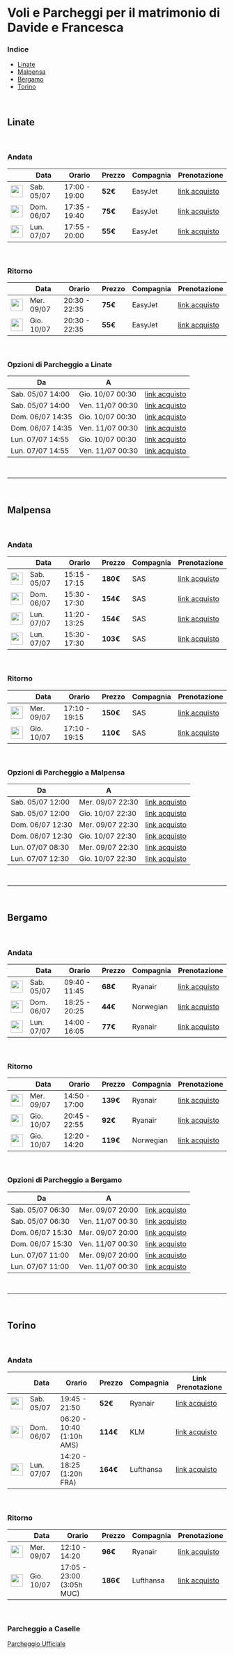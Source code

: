 # Voli e Parcheggi per il matrimonio di Davide e Francesca

### Indice
- [Linate](#linate) 
- [Malpensa](#malpensa)
- [Bergamo](#bergamo)
- [Torino](#torino)

<br>


## Linate

<br>

### Andata

|                                                                | Data               | Orario           | Prezzo  | Compagnia | Prenotazione                                                                                             |
|--------------------------------------------------------------------|--------------------|------------------|---------|-----------|---------------------------------------------------------------------------------------------------------|
| <img src="https://logos.skyscnr.com/images/airlines/favicon/EZ.png"  width="28px" height="28px"> | Sab. 05/07        | 17:00 - 19:00    | **52€**  | EasyJet   | [link acquisto](https://www.skyscanner.it/transport_deeplink/4.0/IT/it-IT/EUR/easy/1/13572.10694.2025-07-05/air/airli/flights?booking_panel_option_guid=6a9116a9-b855-41de-9af2-98b72abed156&cabin_class=economy&carriers=-32356&channel=website&client_id=skyscanner_website&commercial_filters=false&fare_type=base_fare&fps_session_id=cec2bc7e-4f2d-442d-b684-c2705a3fa0fd&index=0&is_acorn_referral=true&is_multipart=false&is_npt=false&isbp=1&itinerary=flight%7C-32356%7C1977%7C13572%7C2025-07-05T17%3A00%7C10694%7C2025-07-05T19%3A05%7C125%7C-%7CY%7CStandard&operators=-32356&passengers=1&posidx=0&pqid=false&q_datetime_utc=2024-12-30T15%3A21%3A48&q_ids=H4sIAAAAAAAA_-OS42JJTSyuFGLmaMmSYuY4FqzQcG3hYTYjJgVGJyYJRgAJPqPBIAAAAA%7C7899822401982236433%7C3&q_sources=JACQUARD&qid=13572-2507051700--32356-0-10694-2507051905&request_id=b52d027e-0536-4bbb-bf55-a4c025033367&sort=BEST&stops=0&tabs=CombinedDayView&ticket_price=52.49&pre_redirect_id=fc9c59e1-c222-4908-9a40-cd6e05296daa&redirect_id=958db3ee-1e30-418c-8d4f-aa8733a89f00)      |
| <img src="https://logos.skyscnr.com/images/airlines/favicon/EZ.png"  width="28px" height="28px"> | Dom. 06/07        | 17:35 - 19:40    | **75€**  | EasyJet   | [link acquisto](https://www.skyscanner.it/transport_deeplink/4.0/IT/it-IT/EUR/easy/1/13572.10694.2025-07-06/air/airli/flights?booking_panel_option_guid=5ee48ec5-b973-4a94-b3c7-35005c245d36&cabin_class=economy&carriers=-32356&channel=website&client_id=skyscanner_website&commercial_filters=false&fare_type=base_fare&fps_session_id=9a3b140c-cd6f-489d-ba4f-3ec413f97ef2&index=0&is_acorn_referral=true&is_multipart=false&is_npt=false&isbp=1&itinerary=flight%7C-32356%7C1977%7C13572%7C2025-07-06T17%3A35%7C10694%7C2025-07-06T19%3A40%7C125%7C-%7CY%7CStandard&operators=-32356&passengers=1&posidx=0&pqid=false&q_datetime_utc=2024-12-30T15%3A21%3A54&q_ids=D%7CH4sIAAAAAAAA_3N6xcilIcCjpGKZaJxkaGKQrJucYpama2JhmaKblGiSpmucmmxiaJxmaZ6aZiQkxMWdmlhcmZVaEl9QmCLFDCJWMnKxgASFBLiYPEOEWDNLdD1DpJhdQ4OkGhi5pLgkuHi5QDwBb4mG5x03mIXYhVjBAkL-XL4cLVkCx4KluDle8guwS7ApCGooK8E5whoaGsd_MhsAscVOfoed_B6MAYxJjJFZHMEliXkpiUUpBYxVXCaGZpZGpsamFuZSglr8XFxpiUWp8ck5icXFQoyRSkwcjBqMBoxWTBKMDswAMTdfyu0AAAA%7C-6070533667188953058&q_sources=JACQUARD&qid=13572-2507061735--32356-0-10694-2507061940&request_id=6cc816c7-ab12-40a9-b9d0-c65b13f24979&sort=BEST&stops=0&tabs=CombinedDayView&ticket_price=75.99&pre_redirect_id=567e7e8e-431c-4a71-9fe0-7d10637fc5cd&redirect_id=aa259e7d-b54d-42cb-a529-864f928346b2)      |
| <img src="https://logos.skyscnr.com/images/airlines/favicon/EZ.png"  width="28px" height="28px"> | Lun. 07/07        | 17:55 - 20:00    | **55€**  | EasyJet   | [link acquisto](https://www.skyscanner.it/transport_deeplink/4.0/IT/it-IT/EUR/easy/1/13572.10694.2025-07-07/air/airli/flights?booking_panel_option_guid=d9d1a2e0-ee3e-4c13-8565-f4a1019307bf&cabin_class=economy&carriers=-32356&channel=website&client_id=skyscanner_website&commercial_filters=false&fare_type=base_fare&fps_session_id=2129090e-acca-4bb2-8ae2-56265eeea1ef&index=0&is_acorn_referral=true&is_multipart=false&is_npt=false&isbp=1&itinerary=flight%7C-32356%7C1977%7C13572%7C2025-07-07T17%3A55%7C10694%7C2025-07-07T20%3A00%7C125%7C-%7CY%7CStandard&operators=-32356&passengers=1&posidx=0&pqid=false&q_datetime_utc=2024-12-30T15%3A21%3A58&q_ids=D%7CH4sIAAAAAAAA_3N6zsilIcCjpGJkaGRpYGmQqpuYnJyoa5KUZKRrkZhqpGtqZmRmmpqammiYmiYkxMWdmlhcmZVaEl9QmCLFDCKWMXKxgASFBLiYPEOEWDNLdD1DpJhdQ4Ok6rikuCS4eLlAHAFziYbnHTeYhdiFWMECQr5c3hwtWQLHgqW4OV7yC7BLsCsIapgrccI4IhrHfzIbALHFTn6HnfwejAGMSYyRWRzBJYl5KYlFKQWMVVzGRqYmhiZmxqYmUoJa_FxcaYlFqfHJOYnFxUKMkUpMHIwajAaMVkwSjA7MAA7z9IHqAAAA%7C-6922772707330581822&q_sources=JACQUARD&qid=13572-2507071755--32356-0-10694-2507072000&request_id=ae1b2e47-7e91-4a3d-9813-bdd06dc4fd9f&sort=BEST&stops=0&tabs=CombinedDayView&ticket_price=55.99&pre_redirect_id=f67538d0-5e7b-4874-bf90-c6c4c209e7ef&redirect_id=473e90b2-99f7-49d3-8e10-a154f973fe05)      |

<br>

### Ritorno

|                                                                | Data               | Orario           | Prezzo  | Compagnia | Prenotazione                                                                                             |
|--------------------------------------------------------------------|--------------------|------------------|---------|-----------|---------------------------------------------------------------------------------------------------------|
| <img src="https://logos.skyscnr.com/images/airlines/favicon/EZ.png"  width="28px" height="28px"> | Mer. 09/07        | 20:30 - 22:35    | **75€**  | EasyJet   | [link acquisto](https://www.skyscanner.it/transport_deeplink/4.0/IT/it-IT/EUR/easy/1/10694.13572.2025-07-09/air/airli/flights?booking_panel_option_guid=3bcc3535-280c-482b-bf7c-22ff0640e116&cabin_class=economy&carriers=-32356&channel=website&client_id=skyscanner_website&commercial_filters=false&fare_type=base_fare&fps_session_id=85d34fc1-d1a2-4c92-a6a5-8b10cfbb08fc&index=0&is_acorn_referral=true&is_multipart=false&is_npt=false&isbp=1&itinerary=flight%7C-32356%7C1978%7C10694%7C2025-07-09T20%3A30%7C13572%7C2025-07-09T22%3A35%7C125%7C-%7CY%7CStandard&operators=-32356&passengers=1&posidx=0&pqid=false&q_datetime_utc=2024-12-30T15%3A23%3A01&q_ids=D%7CH4sIAAAAAAAA_3N6wcilIcCjpGJhmmJskpZsqJtimGika5JsaaSbaJZoqmuRZGiQnJaUZGCRliwkxMWdmlhcmZVaEl9QmCLFDCKWM3KxgASFBLiYPEOEWDNLdD1DpJhdQ4Ok6rmkuCS4eLlAHAEviYYPH54wCrELsYIFhPy4fDiOBQu0ZElxc7zkF2CX4FQQ0ZBTgnPENJQ1jv9kNgBii138Drv4PRgDGJMYI7M4gksS81ISi1IKGKs4TSzMzUxNjCyNpAS1-Lm40hKLUuOTcxKLi4UYI5WYOBg1GA0YrZgkGB2YATz-LKjrAAAA%7C6390347819170958771&q_sources=JACQUARD&qid=10694-2507092030--32356-0-13572-2507092235&request_id=44ab8ff2-a779-4543-9f5d-3c4e45277f83&sort=BEST&stops=0&tabs=CombinedDayView&ticket_price=74.48&pre_redirect_id=11450bbe-3fa0-4d59-a2e4-a5e51ac0730e&redirect_id=48b41601-727f-4db5-ad06-1f8ddfea8165)      |
| <img src="https://logos.skyscnr.com/images/airlines/favicon/EZ.png"  width="28px" height="28px"> | Gio. 10/07        | 20:30 - 22:35    | **55€**  | EasyJet   | [link acquisto](https://www.skyscanner.it/transport_deeplink/4.0/IT/it-IT/EUR/easy/1/10694.13572.2025-07-10/air/airli/flights?booking_panel_option_guid=df01c27c-11ae-4785-80d2-59fce66f22f1&cabin_class=economy&carriers=-32356&channel=website&client_id=skyscanner_website&commercial_filters=false&fare_type=base_fare&fps_session_id=798c0124-4f63-4c7f-9de7-393d0f41e41d&index=0&is_acorn_referral=true&is_multipart=false&is_npt=false&isbp=1&itinerary=flight%7C-32356%7C1978%7C10694%7C2025-07-10T20%3A30%7C13572%7C2025-07-10T22%3A35%7C125%7C-%7CY%7CStandard&operators=-32356&passengers=1&posidx=0&pqid=false&q_datetime_utc=2024-12-30T15%3A23%3A06&q_ids=D%7CH4sIAAAAAAAA_3N6xcilIcCjpGJuaZFsYGhkomuSZmasa5JsnqZrmZJqrmtsaZxikGZimGpimCIkxMWdmlhcmZVaEl9QmCLFDCJWMnKxgASFBLiYPEOEWDNLdD1DpJhdQ4OkGhi5pLgkuHi5QDwBe4mGA9M2MgmxC7GCBYT8uXw5jgULtGRJcXO85Bdgl-BSENGQU4JzxDSUNY7_ZDYAYotd_A67-D0YAxiTGCOzOIJLEvNSEotSChiruEwMzSyNTI1NLcylBLX4ubjSEotS45NzEouLhRgjlZg4GDUYDRitmCQYHZgBHZMjPO0AAAA%7C-5132124660471785642&q_sources=JACQUARD&qid=10694-2507102030--32356-0-13572-2507102235&request_id=23c20df3-b5ba-4bb5-afc1-35f863d9fcdb&sort=BEST&stops=0&tabs=CombinedDayView&ticket_price=63.64&pre_redirect_id=c23932c7-79f9-47ac-8ac2-ea2fcc8cfee7&redirect_id=69b21585-5d9c-4722-b2ed-25a3dc7b7ff6)      |

<br>

### Opzioni di Parcheggio a Linate

| Da                     | A                      |                                                                                   |
|------------------------|------------------------|-------------------------------------------------------------------------------------------------------|
| Sab. 05/07 14:00      | Gio. 10/07 00:30      | [link acquisto](https://www.milanairports-shop.com/it/search/parking?product=PARK&airport=LIN&checkInDate=05%2F07%2F2025&checkInTime=14%3A00&checkOutDate=10%2F07%2F2025&checkOutTime=00%3A30) |
| Sab. 05/07 14:00      | Ven. 11/07 00:30      | [link acquisto](https://www.milanairports-shop.com/it/search/parking?product=PARK&airport=LIN&checkInDate=05%2F07%2F2025&checkInTime=14%3A00&checkOutDate=11%2F07%2F2025&checkOutTime=00%3A30) |
| Dom. 06/07 14:35      | Gio. 10/07 00:30      | [link acquisto](https://www.milanairports-shop.com/it/search/parking?product=PARK&airport=LIN&checkInDate=06%2F07%2F2025&checkInTime=14%3A35&checkOutDate=10%2F07%2F2025&checkOutTime=00%3A30) |
| Dom. 06/07 14:35      | Ven. 11/07 00:30      | [link acquisto](https://www.milanairports-shop.com/it/search/parking?product=PARK&airport=LIN&checkInDate=06%2F07%2F2025&checkInTime=14%3A35&checkOutDate=11%2F07%2F2025&checkOutTime=00%3A30) |
| Lun. 07/07 14:55      | Gio. 10/07 00:30      | [link acquisto](https://www.milanairports-shop.com/it/search/parking?product=PARK&airport=LIN&checkInDate=07%2F07%2F2025&checkInTime=14%3A55&checkOutDate=10%2F07%2F2025&checkOutTime=00%3A30) |
| Lun. 07/07 14:55      | Ven. 11/07 00:30      | [link acquisto](https://www.milanairports-shop.com/it/search/parking?product=PARK&airport=LIN&checkInDate=07%2F07%2F2025&checkInTime=14%3A55&checkOutDate=11%2F07%2F2025&checkOutTime=00%3A30) |

<br>

---

<br>

## Malpensa

<br>

### Andata

|                                                                | Data               | Orario           | Prezzo  | Compagnia | Prenotazione                                                                                             |
|--------------------------------------------------------------------|--------------------|------------------|---------|-----------|---------------------------------------------------------------------------------------------------------|
| <img src="https://logos.skyscnr.com/images/airlines/favicon/SK.png"  width="28px" height="28px"> | Sab. 05/07        | 15:15 - 17:15    | **180€** | SAS       | [link acquisto](https://www.flysas.com/en/book/flights/?search=OW_MXP-CPH-20250705_a1c0i0y0&view=upsell&bookingFlow=revenue&out_flight_number=SK1684&skyscanner_redirectid=SZynVOp6RGuxpyGAU21ziw&utm_source=skyscanner&utm_medium=metasearch&utm_campaign=skyscanner_metasearch&sortBy=rec&out_class=GO&out_sub_class=SAS%20Go%20Light) |
| <img src="https://logos.skyscnr.com/images/airlines/favicon/SK.png"  width="28px" height="28px"> | Dom. 06/07        | 15:30 - 17:30    | **154€** | SAS       | [link acquisto](https://www.flysas.com/en/book/flights/?search=OW_MXP-CPH-20250706_a1c0i0y0&view=upsell&bookingFlow=revenue&out_flight_number=SK1684&skyscanner_redirectid=SIsf10C2SyuUswN4tXBIPQ&utm_source=skyscanner&utm_medium=metasearch&utm_campaign=skyscanner_metasearch&sortBy=rec&out_class=GO&out_sub_class=SAS%20Go%20Light) |
| <img src="https://logos.skyscnr.com/images/airlines/favicon/SK.png"  width="28px" height="28px"> | Lun. 07/07        | 11:20 - 13:25    | **154€** | SAS       | [link acquisto](https://www.flysas.com/en/book/flights/?search=OW_MXP-CPH-20250707_a1c0i0y0&view=upsell&bookingFlow=revenue&out_flight_number=SK1686&skyscanner_redirectid=GyfQp_rOSP6CZ1cOXGUaQg&utm_source=skyscanner&utm_medium=metasearch&utm_campaign=skyscanner_metasearch&sortBy=rec&out_class=GO&out_sub_class=SAS%20Go%20Light) |
| <img src="https://logos.skyscnr.com/images/airlines/favicon/SK.png" width="28px" height="28px"> | Lun. 07/07        | 15:30 - 17:30    | **103€** | SAS       | [link acquisto](https://www.flysas.com/en/book/flights/?search=OW_MXP-CPH-20250707_a1c0i0y0&view=upsell&bookingFlow=revenue&out_flight_number=SK1684&skyscanner_redirectid=EV2x6b87S_miJDQ85P11ZA&utm_source=skyscanner&utm_medium=metasearch&utm_campaign=skyscanner_metasearch&sortBy=rec&out_class=GO&out_sub_class=SAS%20Go%20Light) |

<br>

### Ritorno

|                                                                | Data               | Orario           | Prezzo  | Compagnia | Prenotazione                                                                                             |
|--------------------------------------------------------------------|--------------------|------------------|---------|-----------|---------------------------------------------------------------------------------------------------------|
| <img src="https://logos.skyscnr.com/images/airlines/favicon/SK.png"  width="28px" height="28px"> | Mer. 09/07        | 17:10 - 19:15    | **150€** | SAS       | [link acquisto](https://www.flysas.com/en/book/flights/?search=OW_CPH-MXP-20250709_a1c0i0y0&view=upsell&bookingFlow=revenue&out_flight_number=SK687&skyscanner_redirectid=WjKQe4GFTvibwqCGdlzjTQ&utm_source=skyscanner&utm_medium=metasearch&utm_campaign=skyscanner_metasearch&sortBy=rec&out_class=GO&out_sub_class=SAS%20Go%20Light) |
| <img src="https://logos.skyscnr.com/images/airlines/favicon/SK.png"  width="28px" height="28px"> | Gio. 10/07        | 17:10 - 19:15    | **110€** | SAS       | [link acquisto](https://www.flysas.com/en/book/flights/?search=OW_CPH-MXP-20250710_a1c0i0y0&view=upsell&bookingFlow=revenue&out_flight_number=SK687&skyscanner_redirectid=IztKQqSJTmWQaRnogLaBZg&utm_source=skyscanner&utm_medium=metasearch&utm_campaign=skyscanner_metasearch&sortBy=rec&out_class=GO&out_sub_class=SAS%20Go%20Light) |

<br>

### Opzioni di Parcheggio a Malpensa

| Da                     | A                      |                                                                                  |
|------------------------|------------------------|-------------------------------------------------------------------------------------------------------|
| Sab. 05/07 12:00      | Mer. 09/07 22:30      | [link acquisto](https://www.milanairports-shop.com/it/search/parking?product=PARK&airport=MXP&checkInDate=05%2F07%2F2025&checkInTime=12%3A00&checkOutDate=09%2F07%2F2025&checkOutTime=22%3A30) |
| Sab. 05/07 12:00      | Gio. 10/07 22:30      | [link acquisto](https://www.milanairports-shop.com/it/search/parking?product=PARK&airport=MXP&checkInDate=05%2F07%2F2025&checkInTime=12%3A00&checkOutDate=10%2F07%2F2025&checkOutTime=22%3A30) |
| Dom. 06/07 12:30      | Mer. 09/07 22:30      | [link acquisto](https://www.milanairports-shop.com/it/search/parking?product=PARK&airport=MXP&checkInDate=06%2F07%2F2025&checkInTime=12%3A30&checkOutDate=09%2F07%2F2025&checkOutTime=22%3A30) |
| Dom. 06/07 12:30      | Gio. 10/07 22:30      | [link acquisto](https://www.milanairports-shop.com/it/search/parking?product=PARK&airport=MXP&checkInDate=06%2F07%2F2025&checkInTime=12%3A30&checkOutDate=10%2F07%2F2025&checkOutTime=22%3A30) |
| Lun. 07/07 08:30      | Mer. 09/07 22:30      | [link acquisto](https://www.milanairports-shop.com/it/search/parking?product=PARK&airport=MXP&checkInDate=07%2F07%2F2025&checkInTime=08%3A30&checkOutDate=09%2F07%2F2025&checkOutTime=22%3A30) |
| Lun. 07/07 12:30      | Gio. 10/07 22:30      | [link acquisto](https://www.milanairports-shop.com/it/search/parking?product=PARK&airport=MXP&checkInDate=07%2F07%2F2025&checkInTime=12%3A30&checkOutDate=10%2F07%2F2025&checkOutTime=22%3A30) |
<br>

---

<br>

## Bergamo

<br>

### Andata

|                                                                | Data               | Orario           | Prezzo  | Compagnia | Prenotazione                                                                                             |
|--------------------------------------------------------------------|--------------------|------------------|---------|-----------|---------------------------------------------------------------------------------------------------------|
| <img src="https://logos.skyscnr.com/images/airlines/favicon/FR.png"  width="28px" height="28px"> | Sab. 05/07        | 09:40 - 11:45    | **68€** | Ryanair       | [link acquisto](https://www.skyscanner.net/transport_deeplink/4.0/UK/it-IT/EUR/ryan/1/9884.10694.2025-07-05/air/airli/flights?booking_panel_option_guid=07e570f3-4aba-49a7-ae00-0acdabb55a27&cabin_class=economy&carriers=-31915&channel=website&client_id=skyscanner_website&commercial_filters=false&fare_type=base_fare&fps_session_id=cc9ad524-1ca7-4bcb-9e5b-c1cf93f2c333&index=1&is_acorn_referral=true&is_multipart=false&is_npt=false&isbp=1&itinerary=flight%7C-31915%7C2990%7C9884%7C2025-07-05T09%3A40%7C10694%7C2025-07-05T11%3A45%7C125%7C-%7C-%7CBASIC&operators=-30823&passengers=1&posidx=0&pqid=false&q_datetime_utc=2024-12-30T16%3A41%3A17&q_ids=H4sIAAAAAAAA_-OS4mIpqkzME2LmmOMrxcxxLFih4drCw2xGTAqMAL1a3QMcAAAA%7C-239710698748271538%7C1&q_sources=JACQUARD&qid=9884-2507050940--31915-0-10694-2507051145&request_id=c8d43a54-4e2a-48fc-974c-d978bab13f6d&sort=BEST&stops=0&tabs=CombinedDayView&ticket_price=67.53&pre_redirect_id=1313332b-3bdd-4a0c-a07d-9bb6323d6e91&redirect_id=e840e0bf-6d51-4ae9-86e9-26a14d3f85f2) |
| <img src="https://logos.skyscnr.com/images/airlines/favicon/D8.png"  width="28px" height="28px"> | Dom. 06/07        | 18:25 - 20:25    | **44€** | Norwegian       | [link acquisto](https://www.skyscanner.net/transport_deeplink/4.0/UK/it-IT/EUR/norw/1/9884.10694.2025-07-06/air/airli/flights?booking_panel_option_guid=85d4f084-2494-41ed-9dca-9ff6eeeb5377&cabin_class=economy&carriers=-30685&channel=website&client_id=skyscanner_website&commercial_filters=false&fare_type=base_fare&fps_session_id=c0508b84-d9e4-4415-897e-8c51df97995b&index=0&is_acorn_referral=true&is_multipart=false&is_npt=false&isbp=1&itinerary=flight%7C-30685%7C3751%7C9884%7C2025-07-06T18%3A25%7C10694%7C2025-07-06T20%3A25%7C120%7C-%7CQ%7CLowFare&operators=-30685&passengers=1&posidx=3&pqid=false&q_datetime_utc=2024-12-30T23%3A46%3A54&q_ids=H4sIAAAAAAAA_-OS4mLJyy8qF2LmmOMrxcxxLFih4eeyw2xGTAqMACZCt68cAAAA%7C-6467213526963523266%7C1&q_sources=JACQUARD&qid=9884-2507061825--30685-0-10694-2507062025&request_id=5d149190-0f8b-4036-8826-0d989c26e665&sort=BEST&stops=0&tabs=CombinedDayView&ticket_price=43.44&pre_redirect_id=a81ec738-8e91-45d1-bbd1-75f8fae134ec&redirect_id=8124c754-ce39-4a57-a69a-edafc3b681ff) |
| <img src="https://logos.skyscnr.com/images/airlines/favicon/FR.png"  width="28px" height="28px"> | Lun. 07/07        | 14:00 - 16:05    | **77€** | Ryanair       | [link acquisto](https://www.skyscanner.net/transport_deeplink/4.0/UK/it-IT/EUR/ryan/1/9884.10694.2025-07-07/air/airli/flights?booking_panel_option_guid=7774b639-9f89-4deb-9081-2d1b62914c69&cabin_class=economy&carriers=-31915&channel=website&client_id=skyscanner_website&commercial_filters=false&fare_type=base_fare&fps_session_id=1856d57b-6820-43ce-851e-881c7fec02c1&index=0&is_acorn_referral=true&is_multipart=false&is_npt=false&isbp=1&itinerary=flight%7C-31915%7C2990%7C9884%7C2025-07-07T14%3A00%7C10694%7C2025-07-07T16%3A05%7C125%7C-%7C-%7CBASIC&operators=-30823&passengers=1&posidx=0&pqid=false&q_datetime_utc=2024-12-30T23%3A47%3A06&q_ids=H4sIAAAAAAAA_-OS4mIpqkzME2LmmOMrxcxxLFihYc6aw2xGTAqMAFjlV9ocAAAA%7C1222320258052661211%7C1&q_sources=JACQUARD&qid=9884-2507071400--31915-0-10694-2507071605&request_id=a2a9b4a2-8630-4d5e-b79d-ccf27c65d083&sort=BEST&stops=0&tabs=CombinedDayView&ticket_price=76.56&pre_redirect_id=6719a658-7a0e-41de-9c4f-2eefd6a1ccb6&redirect_id=8bab747a-83c2-47aa-b78f-33b9d342e973) |

<br>

### Ritorno

|                                                                | Data               | Orario           | Prezzo  | Compagnia | Prenotazione                                                                                             |
|--------------------------------------------------------------------|--------------------|------------------|---------|-----------|---------------------------------------------------------------------------------------------------------|
| <img src="https://logos.skyscnr.com/images/airlines/favicon/FR.png"  width="28px" height="28px"> | Mer. 09/07        | 14:50 - 17:00    | **139€** | Ryanair       | [link acquisto](https://www.skyscanner.net/transport_deeplink/4.0/UK/it-IT/EUR/ryan/1/10694.9884.2025-07-09/air/airli/flights?booking_panel_option_guid=0bb34a46-68a5-4d64-b103-f783b6c50e0c&cabin_class=economy&carriers=-31915&channel=website&client_id=skyscanner_website&commercial_filters=false&fare_type=base_fare&fps_session_id=9dcca6a1-77c7-438b-8223-612e42a2aa23&index=1&is_acorn_referral=true&is_multipart=false&is_npt=false&isbp=1&itinerary=flight%7C-31915%7C2989%7C10694%7C2025-07-09T14%3A50%7C9884%7C2025-07-09T17%3A00%7C130%7C-%7C-%7CBASIC&operators=-30823&passengers=1&posidx=0&pqid=false&q_datetime_utc=2024-12-30T19%3A07%3A25&q_ids=H4sIAAAAAAAA_-OS4mIpqkzME2LmOBYsxcwxx1eh4dG2w2xGTAqMAD8TcTQcAAAA%7C-3498906764548143978%7C1&q_sources=JACQUARD&qid=10694-2507091450--31915-0-9884-2507091700&request_id=dec6f437-3b70-48e8-8434-3707858c3691&sort=BEST&stops=0&tabs=CombinedDayView&ticket_price=138.28&pre_redirect_id=dae5603a-3ad2-401b-97f0-aa737ab52717&redirect_id=5ee399ee-5d1f-4636-93f9-6c27d8d65845) |
| <img src="https://logos.skyscnr.com/images/airlines/favicon/FR.png"  width="28px" height="28px"> | Gio. 10/07        | 20:45 - 22:55    | **92€** | Ryanair       | [link acquisto](https://www.skyscanner.net/transport_deeplink/4.0/UK/it-IT/EUR/ryan/1/10694.9884.2025-07-10/air/airli/flights?booking_panel_option_guid=140d7009-5f00-454c-a3c9-f8ec81d32366&cabin_class=economy&carriers=-31915&channel=website&client_id=skyscanner_website&commercial_filters=false&fare_type=base_fare&fps_session_id=be4e706f-b95d-4dc9-b859-e0d6df4d23e3&index=2&is_acorn_referral=true&is_multipart=false&is_npt=false&isbp=1&itinerary=flight%7C-31915%7C2989%7C10694%7C2025-07-10T20%3A45%7C9884%7C2025-07-10T22%3A55%7C130%7C-%7C-%7CBASIC&operators=-30823&passengers=1&posidx=0&pqid=false&q_datetime_utc=2024-12-30T23%3A47%3A48&q_ids=H4sIAAAAAAAA_-OS4mIpqkzME2LmOBYsxcwxx1ehoXXPYTYjJgVGANPlL0ocAAAA%7C-8213060034986345768%7C1&q_sources=JACQUARD&qid=10694-2507102045--31915-0-9884-2507102255&request_id=a6849388-0f17-4539-85c1-abdd41c37ae0&sort=BEST&stops=0&tabs=CombinedDayView&ticket_price=91.05&pre_redirect_id=e8f96bf9-1c78-4fa5-b6f3-9de0585e3e5b&redirect_id=5a0e7f00-56bd-4eec-b516-7588f8a08b0c) |
| <img src="https://logos.skyscnr.com/images/airlines/favicon/D8.png"  width="28px" height="28px"> | Gio. 10/07        | 12:20 - 14:20    | **119€** | Norwegian       | [link acquisto](https://www.skyscanner.net/transport_deeplink/4.0/UK/it-IT/EUR/norw/1/10694.9884.2025-07-10/air/airli/flights?booking_panel_option_guid=e5a608d4-fb1d-4b0d-9ac5-4bfc5ff1d173&cabin_class=economy&carriers=-30685&channel=website&client_id=skyscanner_website&commercial_filters=false&fare_type=base_fare&fps_session_id=d085a773-9545-445c-87dc-f5fc9dc5555f&index=0&is_acorn_referral=true&is_multipart=false&is_npt=false&isbp=1&itinerary=flight%7C-30685%7C3750%7C10694%7C2025-07-10T12%3A20%7C9884%7C2025-07-10T14%3A20%7C120%7C-%7CT%7CLowFare&operators=-30685&passengers=1&posidx=4&pqid=false&q_datetime_utc=2024-12-30T23%3A47%3A47&q_ids=H4sIAAAAAAAA_-OS4mLJyy8qF2LmOBYsxcwxx1ehoXXPYTYjJgVGADyztAMcAAAA%7C6056180338346012448%7C1&q_sources=JACQUARD&qid=10694-2507101220--30685-0-9884-2507101420&request_id=f7612900-1ed3-42f6-a4a6-056edef3dbc8&sort=BEST&stops=0&tabs=CombinedDayView&ticket_price=119.00&pre_redirect_id=3ac10704-4f0a-4a4e-ba44-3469d9aeacf2&redirect_id=f47c5c8d-74e5-4fc8-834f-06bc0e91170f) |

<br>

### Opzioni di Parcheggio a Bergamo

| Da                     | A                      |                                                                                  |
|------------------------|------------------------|-------------------------------------------------------------------------------------------------------|
| Sab. 05/07 06:30      | Mer. 09/07 20:00      | [link acquisto](https://www.milanairports-shop.com/it/search/parking?product=PARK&airport=BGY&checkInDate=05/07/2025&checkInTime=06:30&checkOutDate=09/07/2025&checkOutTime=20:00) |
| Sab. 05/07 06:30      | Ven. 11/07 00:30      | [link acquisto](https://www.milanairports-shop.com/it/search/parking?product=PARK&airport=BGY&checkInDate=05/07/2025&checkInTime=06:30&checkOutDate=11/07/2025&checkOutTime=00:30) |
| Dom. 06/07 15:30      | Mer. 09/07 20:00      | [link acquisto](https://www.milanairports-shop.com/it/search/parking?product=PARK&airport=BGY&checkInDate=06/07/2025&checkInTime=15:30&checkOutDate=09/07/2025&checkOutTime=20:00) |
| Dom. 06/07 15:30      | Ven. 11/07 00:30      | [link acquisto](https://www.milanairports-shop.com/it/search/parking?product=PARK&airport=BGY&checkInDate=06/07/2025&checkInTime=15:30&checkOutDate=11/07/2025&checkOutTime=00:30) |
| Lun. 07/07 11:00      | Mer. 09/07 20:00      | [link acquisto](https://www.milanairports-shop.com/it/search/parking?product=PARK&airport=BGY&checkInDate=07/07/2025&checkInTime=11:00&checkOutDate=09/07/2025&checkOutTime=20:00) |
| Lun. 07/07 11:00      | Ven. 11/07 00:30      | [link acquisto](https://www.milanairports-shop.com/it/search/parking?product=PARK&airport=BGY&checkInDate=07/07/2025&checkInTime=11:00&checkOutDate=11/07/2025&checkOutTime=00:30) |

<br>

---

<br>

## Torino

<br>

### Andata

|                                                                                    | Data       | Orario            | Prezzo  | Compagnia  | Link Prenotazione                                                                                          |
|-----------------------------------------------------------------------------------------|------------|-------------------|---------|------------|----------------------------------------------------------------------------------------------------------|
| <img src="https://logos.skyscnr.com/images/airlines/favicon/FR.png" style="width: 28px;">                 | Sab. 05/07      | 19:45 - 21:50     | **52€**     | Ryanair    | [link acquisto](https://www.skyscanner.net/transport_deeplink/4.0/UK/it-IT/EUR/ryan/1/17109.10694.2025-07-05/air/airli/flights?booking_panel_option_guid=45ad3308-9ca6-4375-810c-ce55f3a9cb33&cabin_class=economy&carriers=-31915&channel=website&client_id=skyscanner_website&commercial_filters=false&fare_type=base_fare&fps_session_id=1afdca79-abf8-4907-bffb-7f3ff22072ab&index=0&is_acorn_referral=true&is_multipart=false&is_npt=false&isbp=1&itinerary=flight%7C-31915%7C5089%7C17109%7C2025-07-05T19%3A45%7C10694%7C2025-07-05T21%3A50%7C125%7C-%7C-%7CBASIC&operators=-30823&passengers=1&posidx=0&pqid=false&q_datetime_utc=2024-12-30T19%3A11%3A22&q_ids=H4sIAAAAAAAA_-OS5mIpqkzME2LhuNrKKMXMcSxYoeHawsNsRkwKjAAI2U9GHQAAAA%7C6044638718019794554%7C1&q_sources=JACQUARD&qid=17109-2507051945--31915-0-10694-2507052150&request_id=e8a7052e-4635-45b6-b57a-875d5ab448d2&sort=BEST&stops=0&tabs=CombinedDayView&ticket_price=51.99&pre_redirect_id=5ecbd934-3dc6-4d9a-8392-b362c7575ee9&redirect_id=33c279f8-cb7f-4e59-903f-beb7d88dd6b3) |
| <img src="https://logos.skyscnr.com/images/airlines/favicon/KL.png"  width="28px" height="28px"> | Dom. 06/07      | 06:20 - 10:40 (1:10h AMS)    | **114€**    | KLM        | [link acquisto](https://www.skyscanner.net/transport_deeplink/4.0/UK/it-IT/EUR/klm1/1/17109.10694.2025-07-06/air/airli/flights?booking_panel_option_guid=1610f7d2-5110-4152-bb83-2b4d50d941c0&cabin_class=economy&carriers=-32132&channel=website&client_id=skyscanner_website&commercial_filters=false&fare_type=base_fare&fps_session_id=c7506a3b-e846-4817-b56f-f09679535e30&index=0&is_acorn_referral=true&is_multipart=false&is_npt=false&isbp=1&itinerary=flight%7C-32132%7C1638%7C17109%7C2025-07-06T06%3A20%7C9451%7C2025-07-06T08%3A10%7C110%7CVYQABNLA%7CV%7CLIGHT%3Bflight%7C-32132%7C1269%7C9451%7C2025-07-06T09%3A20%7C10694%7C2025-07-06T10%3A40%7C80%7CVYQABNLA%7CV%7CLIGHT&operators=-32131%3B-32132&passengers=1&posidx=2&pqid=false&q_datetime_utc=2024-12-30T19%3A11%3A37&q_ids=H4sIAAAAAAAA_-OS5mLJzsk1FGLhuNrKKMXMcSxYoeHnssNsRkwKjACdpKdaHQAAAA%7C-5945086467668409353%7C2&q_sources=JACQUARD&qid=17109-2507060620--32132-1-10694-2507061040&request_id=84027ea3-6fde-47f4-88fa-9ba8237040d4&sort=BEST&stops=1&tabs=CombinedDayView&ticket_price=114.43&pre_redirect_id=1685b257-3211-4171-addd-d737670035fc&redirect_id=a1ea9b07-985a-4119-9267-b166c55c937a) |
| <img src="https://logos.skyscnr.com/images/airlines/favicon/LH.png"  width="28px" height="28px">| Lun. 07/07      | 14:20 - 18:25 (1:20h FRA)     | **164€**    | Lufthansa  | [link acquisto](https://www.skyscanner.net/transport_deeplink/4.0/UK/it-IT/EUR/luft/1/17109.10694.2025-07-07/air/airli/flights?booking_panel_option_guid=f0498424-1e3c-4ded-a2e7-4554060ded1b&cabin_class=economy&carriers=-32090&channel=website&client_id=skyscanner_website&commercial_filters=false&fare_type=base_fare&fps_session_id=f196a6f7-5eab-4084-a42d-22e20f3b4692&index=0&is_acorn_referral=true&is_multipart=false&is_npt=false&isbp=1&itinerary=flight%7C-32090%7C9523%7C17109%7C2025-07-07T14%3A20%7C11616%7C2025-07-07T15%3A40%7C80%7CL20LGTU9%7CL%7CLIGHT%3Bflight%7C-32090%7C830%7C11616%7C2025-07-07T17%3A00%7C10694%7C2025-07-07T18%3A25%7C85%7CL20LGTU9%7CL%7CLIGHT&operators=-32681%3B-32090&passengers=1&posidx=2&pqid=false&q_datetime_utc=2024-12-30T19%3A11%3A56&q_ids=H4sIAAAAAAAA_-OS5mLJKU0rEWLhuNrKKMXMcSxYoWHOmsNsRkwKjAAcIVRzHQAAAA%7C-5168422290904843409%7C2&q_sources=JACQUARD&qid=17109-2507071420--32090-1-10694-2507071825&request_id=54f10668-e0d3-40a7-bc04-a757d4f82d92&sort=BEST&stops=1&tabs=CombinedDayView&ticket_price=163.80&pre_redirect_id=2c7b7bb9-fd87-4479-92e1-29755ef89019&redirect_id=4a3b7c33-ab2f-49e9-9f35-9d2af4445868) |


<br>

### Ritorno

|                                                                | Data               | Orario           | Prezzo  | Compagnia | Prenotazione                                                                                             |
|--------------------------------------------------------------------|--------------------|------------------|---------|-----------|---------------------------------------------------------------------------------------------------------|
| <img src="https://logos.skyscnr.com/images/airlines/favicon/FR.png"  width="28px" height="28px">                 | Mer. 09/07      | 12:10 - 14:20     | **96€**     | Ryanair    | [link acquisto](https://www.skyscanner.net/transport_deeplink/4.0/UK/it-IT/EUR/ryan/1/10694.17109.2025-07-09/air/airli/flights?booking_panel_option_guid=beb7f83b-c343-4495-9fa4-57b054217e0a&cabin_class=economy&carriers=-31915&channel=website&client_id=skyscanner_website&commercial_filters=false&fare_type=base_fare&fps_session_id=27a50788-8369-4067-82f3-6bdecb2bd69d&index=0&is_acorn_referral=true&is_multipart=false&is_npt=false&isbp=1&itinerary=flight%7C-31915%7C5088%7C10694%7C2025-07-09T12%3A10%7C17109%7C2025-07-09T14%3A20%7C130%7C-%7C-%7CBASIC&operators=-30823&passengers=1&posidx=0&pqid=false&q_datetime_utc=2024-12-30T19%3A12%3A17&q_ids=H4sIAAAAAAAA_-OS5mIpqkzME2LmOBYsxcJxtZVRoeHRtsNsRkwKjABGW0lEHQAAAA%7C-4061116681773580410%7C1&q_sources=JACQUARD&qid=10694-2507091210--31915-0-17109-2507091420&request_id=26209e85-5e5f-4991-af6f-f20a36023f64&sort=BEST&stops=0&tabs=CombinedDayView&ticket_price=95.06&pre_redirect_id=c35335fc-e7d7-40cb-bcd9-752fd6003d81&redirect_id=f60745f7-f375-4902-8386-7799bba3746a) |
| <img src="https://logos.skyscnr.com/images/airlines/favicon/LH.png" width="28px" height="28px" >                 | Gio. 10/07      | 17:05 - 23:00 (3:05h MUC)    | **186€**    | Lufthansa  | [link acquisto](https://www.skyscanner.net/transport_deeplink/4.0/UK/it-IT/EUR/luft/1/10694.17109.2025-07-10/air/airli/flights?booking_panel_option_guid=cbffb7e9-6278-40db-bc21-ea62b834bed5&cabin_class=economy&carriers=-32090&channel=website&client_id=skyscanner_website&commercial_filters=false&fare_type=base_fare&fps_session_id=21c947bc-0e21-4062-810f-1b95a17ff062&index=0&is_acorn_referral=true&is_multipart=false&is_npt=false&isbp=1&itinerary=flight%7C-32090%7C2449%7C10694%7C2025-07-10T17%3A05%7C14385%7C2025-07-10T18%3A40%7C95%7CT06LGTUV%7CT%7CLIGHT%3Bflight%7C-32090%7C9476%7C14385%7C2025-07-10T21%3A45%7C17109%7C2025-07-10T23%3A00%7C75%7CT06LGTUV%7CT%7CLIGHT&operators=-32090%3B-32681&passengers=1&posidx=2&pqid=false&q_datetime_utc=2024-12-30T19%3A19%3A37&q_ids=H4sIAAAAAAAA_-OS5mLJKU0rEWLmOBYsxcJxtZVRoaF1z2E2IyYFRgBb6obWHQAAAA%7C1129828378709171080%7C2&q_sources=JACQUARD&qid=10694-2507101705--32090-1-17109-2507102300&request_id=3a86abca-7538-4de6-9c69-83c0fafa08c5&sort=CHEAPEST&stops=1&tabs=CombinedDayView&ticket_price=185.90&pre_redirect_id=794512a4-a5ca-44ac-b4ce-baf3d2f8fa29&redirect_id=0a82762e-a270-4364-87a7-7a267cffa4f7) |

<br>

###  Parcheggio a Caselle

[Parcheggio Ufficiale](https://ecom.torinoairport.com/park/index/booking)
